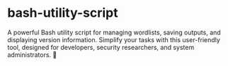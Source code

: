 # bash-utility-script
A powerful Bash utility script for managing wordlists, saving outputs, and displaying version information. Simplify your tasks with this user-friendly tool, designed for developers, security researchers, and system administrators. 🚀
